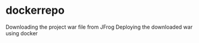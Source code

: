 # dockerrepo
Downloading the project war file  from JFrog
Deploying the downloaded war using docker
